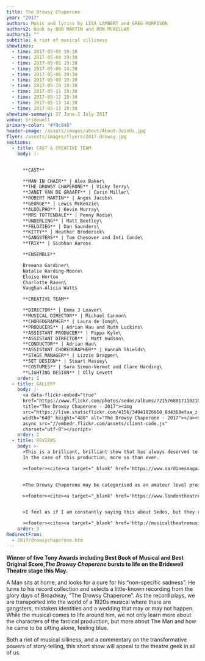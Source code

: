 ```yaml
---
title: The Drowsy Chaperone
year: "2017"
authors: Music and lyrics by LISA LAMBERT and GREG MORRISON
authors2: Book by BOB MARTIN and DON MCKELLAR
authors3: ""
subtitle: A riot of musical silliness
showtimes:
  - time: 2017-05-03 19:30
  - time: 2017-05-04 19:30
  - time: 2017-05-05 19:30
  - time: 2017-05-06 14:30
  - time: 2017-05-06 19:30
  - time: 2017-05-09 19:30
  - time: 2017-05-10 19:30
  - time: 2017-05-11 19:30
  - time: 2017-05-12 19:30
  - time: 2017-05-13 14:30
  - time: 2017-05-13 19:30
showtime-summary: 27 June-1 July 2017
venue: bridewell
primary-color: "#f9c848"
header-image: /assets/images/about/About-JoinUs.jpg
flyer: /assets/images/flyers/2017-drowsy.jpg
sections:
  - title: CAST & CREATIVE TEAM
    body: |-


      **CAST**

      **MAN IN CHAIR** | Alex Baker\
      **THE DROWSY CHAPERONE** | Vicky Terry\
      **JANET VAN DE GRAAFF** | Corin Miller\
      **ROBERT MARTIN** | Angus Jacobs\
      **GEORGE** | Lewis McKenzie\
      **ALDOLPHO** | Kevin Murray\
      **MRS TOTTENDALE** | Penny Rodie\
      **UNDERLING** | Matt Bentley\
      **FELDZIEG** | Dan Saunders\
      **KITTY** | Heather Broderick\
      **GANGSTERS** | Tom Chesover and Inti Conde\
      **TRIX** | Siobhan Aarons

      **ENSEMBLE**

      Breeana Gardiner\
      Natalie Harding-Moore\
      Eloise Horton
      Charlotte Raven\
      Vaughan-Alicia Watts

      **CREATIVE TEAM**

      **DIRECTOR** | Emma J Leaver\
      **MUSICAL DIRECTOR** | Michael Cannon\
      **CHOREOGRAPHER** | Laura de Iongh\
      **PRODUCERS** | Adrian Hau and Ruth Luckins\
      **ASSISTANT PRODUCER** | Pippa Kyle\
      **ASSISTANT DIRECTOR** | Matt Hudson\
      **CONDUCTOR** | Adrian Hau\
      **ASSISTANT CHOREOGRAPHER** | Hannah Shields\
      **STAGE MANAGER** | Lizzie Drapper\
      **SET DESIGN** | Stuart Massey\
      **COSTUMES** | Sara Simon-Vermot and Clare Harding\
      **LIGHTING DESIGN** | Olly Levett
    order: 1
  - title: GALLERY
    body: |-
      <a data-flickr-embed="true"
      href="https://www.flickr.com/photos/sedos/albums/72157680171102106"
      title="The Drowsy Chaperone - 2017"><img
      src="https://live.staticflickr.com/4156/34041026660_8d4368efaa_z.jpg"
      width="640" height="480" alt="The Drowsy Chaperone - 2017"></a><script
      async src="//embedr.flickr.com/assets/client-code.js"
      charset="utf-8"></script>
    order: 2
  - title: REVIEWS
    body: >-
      >This is a brilliant, brilliant show that has always deserved to be seen.
      In the case of this production, more so than ever.

      ><footer><cite><a target="_blank" href='https://www.sardinesmagazine.co.uk/review/the-drowsy-chaperone-3/'>The Drowsy Chaperone, 2017, Sardines</a></cite></footer>


      >The Drowsy Chaperone may be categorised as an amateur level production, but it didn’t show. The quality of this production was fantastic and truly entertaining.

      ><footer><cite><a target="_blank" href='https://www.londontheatre1.com/reviews/review-the-drowsy-chaperone-bridewell-theatre/'>The Drowsy Chaperone, 2017, London Theatre 1</a></cite></footer>


      >I feel as if I am constantly saying this about Sedos, but they really have got amateur theatre right and the Drowsy Chaperone is yet another example of this.

      ><footer><cite><a target="_blank" href='http://musicaltheatremusings.co.uk/drowsy-chaperone-sedos'>The Drowsy Chaperone, 2017, Musical Theatre Musings</a></cite></footer>
    order: 3
RedirectFrom:
  - 2017/drowsychaperone.htm
---
```

**Winner of five Tony Awards including Best Book of Musical and Best Original Score,*The Drowsy Chaperone* bursts to life on the Bridewell Theatre stage this May.**

A Man sits at home, and looks for a cure for his “non-specific sadness”. He turns to his record collection and selects a little-known recording from the glory days of Broadway, “The Drowsy Chaperone”. As the record plays, we are transported into the world of a 1920s musical where there are gangsters, mistaken identities and a wedding that may or may not happen. While the musical comes to life around him, we not only learn more about the characters of the farcical production, but more about The Man and how he came to be sitting alone, feeling blue.

Both a riot of musical silliness, and a commentary on the transformative powers of story-telling, this short show will appeal to the theatre geek in all of us.

